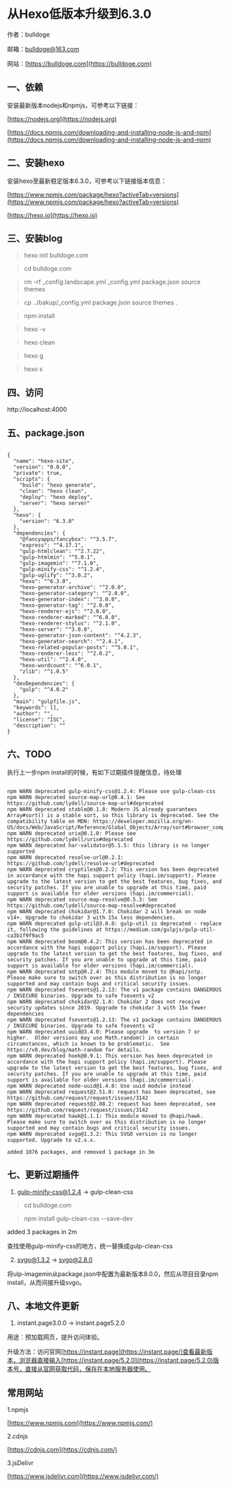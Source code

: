 # 从Hexo低版本升级到6.3.0

作者：bulldoge

邮箱：bulldoge@163.com

网站：[https://bulldoge.com](https://bulldoge.com)

## 一、依赖
安装最新版本nodejs和npmjs，可参考以下链接：

[https://nodejs.org](https://nodejs.org)

[https://docs.npmjs.com/downloading-and-installing-node-js-and-npm](https://docs.npmjs.com/downloading-and-installing-node-js-and-npm)

## 二、安装hexo
安装hexo至最新稳定版本6.3.0，可参考以下链接版本信息：
   
   [https://www.npmjs.com/package/hexo?activeTab=versions](https://www.npmjs.com/package/hexo?activeTab=versions)

   [https://hexo.io](https://hexo.io)

## 三、安装blog
>hexo init bulldoge.com

>cd bulldoge.com

>rm -rf _config.landscape.yml	_config.yml package.json source themes

>cp ../bakup/_config.yml package.json source themes .

>npm install

>hexo -v

>hexo clean

>hexo g

>hexo s

## 四、访问
http://localhost:4000

## 五、package.json

```

{
  "name": "hexo-site",
  "version": "0.0.0",
  "private": true,
  "scripts": {
    "build": "hexo generate",
    "clean": "hexo clean",
    "deploy": "hexo deploy",
    "server": "hexo server"
  },
  "hexo": {
    "version": "6.3.0"
  },
  "dependencies": {
    "@fancyapps/fancybox": "^3.5.7",
    "express": "^4.17.1",
    "gulp-htmlclean": "^2.7.22",
    "gulp-htmlmin": "^5.0.1",
    "gulp-imagemin": "^7.1.0",
    "gulp-minify-css": "^1.2.4",
    "gulp-uglify": "^3.0.2",
    "hexo": "^6.3.0",
    "hexo-generator-archive": "^2.0.0",
    "hexo-generator-category": "^2.0.0",
    "hexo-generator-index": "^3.0.0",
    "hexo-generator-tag": "^2.0.0",
    "hexo-renderer-ejs": "^2.0.0",
    "hexo-renderer-marked": "^6.0.0",
    "hexo-renderer-stylus": "^2.1.0",
    "hexo-server": "^3.0.0",
    "hexo-generator-json-content": "^4.2.3",
    "hexo-generator-search": "^2.4.1",
    "hexo-related-popular-posts": "^5.0.1",
    "hexo-renderer-less": "^2.0.2",
    "hexo-util": "^2.4.0",
    "hexo-wordcount": "^6.0.1",
    "zlib": "^1.0.5"
  },
  "devDependencies": {
    "gulp": "^4.0.2"
  },
  "main": "gulpfile.js",
  "keywords": [],
  "author": "",
  "license": "ISC",
  "description": ""
}

```
## 六、TODO
执行上一步npm install的时候，有如下过期插件提醒信息，待处理

```

npm WARN deprecated gulp-minify-css@1.2.4: Please use gulp-clean-css
npm WARN deprecated source-map-url@0.4.1: See https://github.com/lydell/source-map-url#deprecated
npm WARN deprecated stable@0.1.8: Modern JS already guarantees Array#sort() is a stable sort, so this library is deprecated. See the compatibility table on MDN: https://developer.mozilla.org/en-US/docs/Web/JavaScript/Reference/Global_Objects/Array/sort#browser_compatibility
npm WARN deprecated urix@0.1.0: Please see https://github.com/lydell/urix#deprecated
npm WARN deprecated har-validator@5.1.5: this library is no longer supported
npm WARN deprecated resolve-url@0.2.1: https://github.com/lydell/resolve-url#deprecated
npm WARN deprecated cryptiles@0.2.2: This version has been deprecated in accordance with the hapi support policy (hapi.im/support). Please upgrade to the latest version to get the best features, bug fixes, and security patches. If you are unable to upgrade at this time, paid support is available for older versions (hapi.im/commercial).
npm WARN deprecated source-map-resolve@0.5.3: See https://github.com/lydell/source-map-resolve#deprecated
npm WARN deprecated chokidar@1.7.0: Chokidar 2 will break on node v14+. Upgrade to chokidar 3 with 15x less dependencies.
npm WARN deprecated gulp-util@3.0.8: gulp-util is deprecated - replace it, following the guidelines at https://medium.com/gulpjs/gulp-util-ca3b1f9f9ac5
npm WARN deprecated boom@0.4.2: This version has been deprecated in accordance with the hapi support policy (hapi.im/support). Please upgrade to the latest version to get the best features, bug fixes, and security patches. If you are unable to upgrade at this time, paid support is available for older versions (hapi.im/commercial).
npm WARN deprecated sntp@0.2.4: This module moved to @hapi/sntp. Please make sure to switch over as this distribution is no longer supported and may contain bugs and critical security issues.
npm WARN deprecated fsevents@1.2.13: The v1 package contains DANGEROUS / INSECURE binaries. Upgrade to safe fsevents v2
npm WARN deprecated chokidar@2.1.8: Chokidar 2 does not receive security updates since 2019. Upgrade to chokidar 3 with 15x fewer dependencies
npm WARN deprecated fsevents@1.2.13: The v1 package contains DANGEROUS / INSECURE binaries. Upgrade to safe fsevents v2
npm WARN deprecated uuid@3.4.0: Please upgrade  to version 7 or higher.  Older versions may use Math.random() in certain circumstances, which is known to be problematic.  See https://v8.dev/blog/math-random for details.
npm WARN deprecated hoek@0.9.1: This version has been deprecated in accordance with the hapi support policy (hapi.im/support). Please upgrade to the latest version to get the best features, bug fixes, and security patches. If you are unable to upgrade at this time, paid support is available for older versions (hapi.im/commercial).
npm WARN deprecated node-uuid@1.4.8: Use uuid module instead
npm WARN deprecated request@2.51.0: request has been deprecated, see https://github.com/request/request/issues/3142
npm WARN deprecated request@2.88.2: request has been deprecated, see https://github.com/request/request/issues/3142
npm WARN deprecated hawk@1.1.1: This module moved to @hapi/hawk. Please make sure to switch over as this distribution is no longer supported and may contain bugs and critical security issues.
npm WARN deprecated svgo@1.3.2: This SVGO version is no longer supported. Upgrade to v2.x.x.

added 1076 packages, and removed 1 package in 3m

```

## 七、更新过期插件
1. gulp-minify-css@1.2.4 -> gulp-clean-css

>cd bulldoge.com

>npm install gulp-clean-css --save-dev

added 3 packages in 2m

查找使用gulp-minify-css的地方，统一替换成gulp-clean-css

2. svgo@1.3.2 -> svgo@2.8.0

将ulp-imagemin从package.json中配置为最新版本8.0.0，然后从项目目录npm install，从而间接升级svgo。

## 八、本地文件更新
1. instant.page3.0.0 -> instant.page5.2.0

用途：预加载网页，提升访问体验。

升级方法：访问官网[https://instant.page](https://instant.page/)查看最新版本，浏览器直接输入[https://instant.page/5.2.0](https://instant.page/5.2.0)版本号，直接从官网获取代码，保存在本地服务器使用。

## 常用网站

1.npmjs

[https://www.npmjs.com](https://www.npmjs.com/)

2.cdnjs

[https://cdnjs.com](https://cdnjs.com/)

3.jsDelivr

[https://www.jsdelivr.com](https://www.jsdelivr.com/)


   
